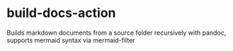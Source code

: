 # build-docs-action
Builds markdown documents from a source folder recursively with pandoc, supports mermaid syntax via mermaid-filter
